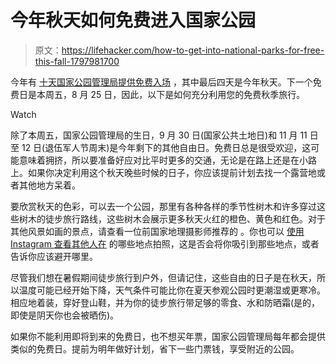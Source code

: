 # 今年秋天如何免费进入国家公园

> 原文：<https://lifehacker.com/how-to-get-into-national-parks-for-free-this-fall-1797981700>

今年有 [十天国家公园管理局提供免费入场](https://lifehacker.com/all-the-days-you-can-visit-national-parks-for-free-in-2-1791195663) ，其中最后四天是今年秋天。下一个免费日是本周五，8 月 25 日，因此，以下是如何充分利用您的免费秋季旅行。

Watch

除了本周五，国家公园管理局的生日，9 月 30 日(国家公共土地日)和 11 月 11 日至 12 日(退伍军人节周末)是今年剩下的其他自由日。免费日总是很受欢迎，这可能意味着拥挤，所以要准备好应对比平时更多的交通，无论是在路上还是在小路上。如果你决定利用这个秋天晚些时候的日子，你应该提前计划去找一个露营地或者其他地方呆着。

要欣赏秋天的色彩，可以去一个公园，那里有各种各样的季节性树木和许多穿过这些树木的徒步旅行路线，这些树木会展示更多秋天火红的橙色、黄色和红色。对于其他风景如画的景点，请查看一位前国家地理摄影师推荐的 。你也可以 [使用 Instagram 查看其他人在](https://lifehacker.com/use-instagram-to-find-places-to-visit-and-avoid-on-va-1785704430) 的哪些地点拍照，这是否会将你吸引到那些地点，或者告诉你应该避开哪里。

尽管我们想在暑假期间徒步旅行到户外，但请记住，这些自由的日子是在秋天，所以温度可能已经开始下降，天气条件可能比你在夏天参观公园时更潮湿或更寒冷。相应地着装，穿好登山鞋，并为你的徒步旅行带足够的零食、水和防晒霜(是的，即使是阴天你也会被晒伤)。

如果你不能利用即将到来的免费日，也不想买年票，国家公园管理局每年都会提供类似的免费日。提前为明年做好计划，省下一些门票钱，享受附近的公园。